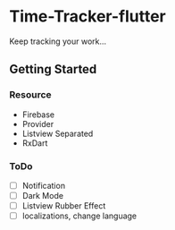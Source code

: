 # Time-Tracker-flutter

Keep tracking your work...

## Getting Started
### Resource
- Firebase
- Provider
- Listview Separated
- RxDart
### ToDo
- [ ] Notification
- [ ] Dark Mode
- [ ] Listview Rubber Effect
- [ ] localizations, change language
